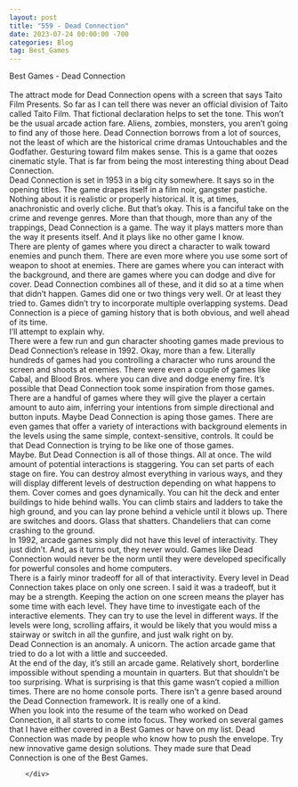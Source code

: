 ```yaml
---
layout: post
title: "559 - Dead Connection"
date: 2023-07-24 00:00:00 -700
categories: Blog
tag: Best_Games
---
```


<div class="blog-content">
				<div class="paragraph"><span><span>Best Games - Dead Connection</span></span><br><span></span><br><span><span>The attract mode for Dead Connection opens with a screen that says Taito Film Presents. So far as I can tell there was never an official division of Taito called Taito Film. That fictional declaration helps to set the tone. This won&rsquo;t be the usual arcade action fare. Aliens, zombies, monsters, you aren&rsquo;t going to find any of those here. Dead Connection borrows from a lot of sources, not the least of which are the historical crime dramas Untouchables and the Godfather. Gesturing toward film makes sense. This is a game that oozes cinematic style. That is far from being the most interesting thing about Dead Connection.</span></span><br><span></span><span><span>Dead Connection is set in 1953 in a big city somewhere. It says so in the opening titles. The game drapes itself in a film noir, gangster pastiche. Nothing about it is realistic or properly historical. It is, at times, anachronistic and overly cliche. But that&rsquo;s okay. This is a fanciful take on the crime and revenge genres. More than that though, more than any of the trappings, Dead Connection is a game. The way it plays matters more than the way it presents itself. And it plays like no other game I know.</span></span><br><span></span><span><span>There are plenty of games where you direct a character to walk toward enemies and punch them. There are even more where you use some sort of weapon to shoot at enemies. There are games where you can interact with the background, and there are games where you can dodge and dive for cover. Dead Connection combines all of these, and it did so at a time when that didn&rsquo;t happen. Games did one or two things very well. Or at least they tried to. Games didn&rsquo;t try to incorporate multiple overlapping systems. Dead Connection is a piece of gaming history that is both obvious, and well ahead of its time.</span></span><br><span></span><span><span>I&rsquo;ll attempt to explain why.</span></span><br><span></span><span><span>There were a few run and gun character shooting games made previous to Dead Connection&rsquo;s release in 1992. Okay, more than a few. Literally hundreds of games had you controlling a character who runs around the screen and shoots at enemies. There were even a couple of games like Cabal, and Blood Bros. where you can dive and dodge enemy fire. It&rsquo;s possible that Dead Connection took some inspiration from those games. There are a handful of games where they will give the player a certain amount to auto aim, inferring your intentions from simple directional and button inputs. Maybe Dead Connection is aping those games. There are even games that offer a variety of interactions with background elements in the levels using the same simple, context-sensitive, controls. It could be that Dead Connection is trying to be like one of those games.&nbsp;</span></span><br><span></span><span><span>Maybe. But Dead Connection is all of those things. All at once. The wild amount of potential interactions is staggering. You can set parts of each stage on fire. You can destroy almost everything in various ways, and they will display different levels of destruction depending on what happens to them. Cover comes and goes dynamically. You can hit the deck and enter buildings to hide behind walls. You can climb stairs and ladders to take the high ground, and you can lay prone behind a vehicle until it blows up. There are switches and doors. Glass that shatters. Chandeliers that can come crashing to the ground.</span></span><br><span></span><span><span>In 1992, arcade games simply did not have this level of interactivity. They just didn&rsquo;t. And, as it turns out, they never would. Games like Dead Connection would never be the norm until they were developed specifically for powerful consoles and home computers.&nbsp;</span></span><br><span></span><span><span>There is a fairly minor tradeoff for all of that interactivity. Every level in Dead Connection takes place on only one screen. I said it was a tradeoff, but it may be a strength. Keeping the action on one screen means the player has some time with each level. They have time to investigate each of the interactive elements. They can try to use the level in different ways. If the levels were long, scrolling affairs, it would be likely that you would miss a stairway or switch in all the gunfire, and just walk right on by.</span></span><br><span></span><span><span>Dead Connection is an anomaly. A unicorn. The action arcade game that tried to do a lot with a little and succeeded.</span></span><br><span></span><span><span>At the end of the day, it&rsquo;s still an arcade game. Relatively short, borderline impossible without spending a mountain in quarters. But that shouldn&rsquo;t be too surprising. What is surprising is that this game wasn&rsquo;t copied a million times. There are no home console ports. There isn&rsquo;t a genre based around the Dead Connection framework. It is really one of a kind.</span></span><br><span></span><span><span>When you look into the resume of the team who worked on Dead Connection, it all starts to come into focus. They worked on several games that I have either covered in a Best Games or have on my list. Dead Connection was made by people who know how to push the envelope. Try new innovative game design solutions. They made sure that Dead Connection is one of the Best Games.&nbsp;</span></span><br><span></span></div>

		</div>
        